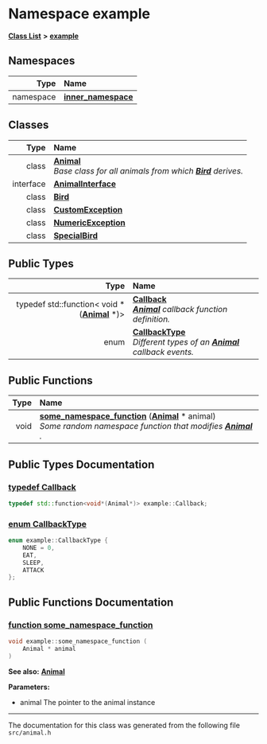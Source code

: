 
# Namespace example


[**Class List**](annotated.md) **>** [**example**](namespaceexample.md)














## Namespaces

| Type | Name |
| ---: | :--- |
| namespace | [**inner\_namespace**](namespaceexample_1_1inner__namespace.md) <br> |

## Classes

| Type | Name |
| ---: | :--- |
| class | [**Animal**](classexample_1_1_animal.md) <br>_Base class for all animals from which_ [_**Bird**_](classexample_1_1_bird.md) _derives._ |
| interface | [**AnimalInterface**](classexample_1_1_animal_interface.md) <br> |
| class | [**Bird**](classexample_1_1_bird.md) <br> |
| class | [**CustomException**](classexample_1_1_custom_exception.md) <br> |
| class | [**NumericException**](classexample_1_1_numeric_exception.md) <br> |
| class | [**SpecialBird**](classexample_1_1_special_bird.md) <br> |

## Public Types

| Type | Name |
| ---: | :--- |
| typedef std::function&lt; void \*([**Animal**](classexample_1_1_animal.md) \*)&gt; | [**Callback**](namespaceexample.md#typedef-callback)  <br>[_**Animal**_](classexample_1_1_animal.md) _callback function definition._ |
| enum  | [**CallbackType**](namespaceexample.md#enum-callbacktype)  <br>_Different types of an_ [_**Animal**_](classexample_1_1_animal.md) _callback events._ |




## Public Functions

| Type | Name |
| ---: | :--- |
|  void | [**some\_namespace\_function**](namespaceexample.md#function-some-namespace-function) ([**Animal**](classexample_1_1_animal.md) \* animal) <br>_Some random namespace function that modifies_ [_**Animal**_](classexample_1_1_animal.md) _._ |








## Public Types Documentation


### <a href="#typedef-callback" id="typedef-callback">typedef Callback </a>


```cpp
typedef std::function<void*(Animal*)> example::Callback;
```



### <a href="#enum-callbacktype" id="enum-callbacktype">enum CallbackType </a>


```cpp
enum example::CallbackType {
    NONE = 0,
    EAT,
    SLEEP,
    ATTACK
};
```


## Public Functions Documentation


### <a href="#function-some-namespace-function" id="function-some-namespace-function">function some\_namespace\_function </a>


```cpp
void example::some_namespace_function (
    Animal * animal
) 
```




**See also:** [**Animal**](classexample_1_1_animal.md) 


**Parameters:**


* animal The pointer to the animal instance 




        

------------------------------
The documentation for this class was generated from the following file `src/animal.h`